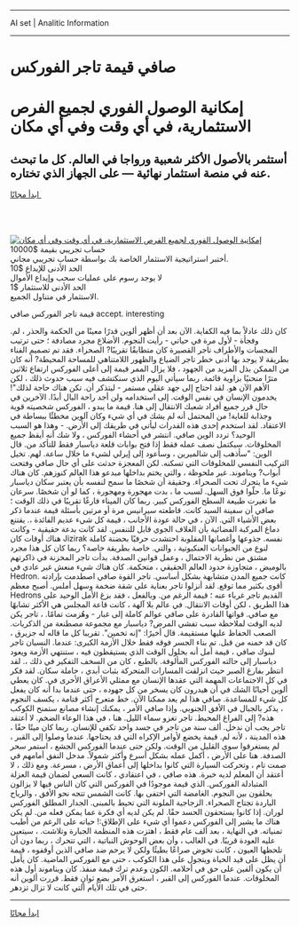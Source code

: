<hr>AI set | Analitic Information
<hr>
<h1>صافي قيمة تاجر الفوركس</h1>
<link rel="stylesheet" href="//binary-option.github.io/strategy/css/template.cta.html.min.css">

<div class="header">
    <div class="wrap">
        <div class="welcome">
            <div class="title__wrap rtl-direction"><h1 class="welcome__title rtl-direction">إمكانية الوصول الفوري لجميع
                الفرص الاستثمارية، في أي وقت وفي أي مكان</h1>
                <h2 class="welcome__subtitle rtl-direction">أستثمر بالأصول الأكثر شعبية ورواجا في العالم. كل ما تبحث عنه
                    في منصة استثمار نهائية — على الجهاز الذي تختاره.</h2>
                <div class="btn-non-regulated">
                    <a class="btn access__btn" href="https://bit.ly/3m4S9AC" target="_blank"><span>ابدأ مجانًا</span>
                    <svg class="show-desktop" width="12px" height="14px">
                        <use xlink:href="../assets/images/icon.svg?v=2b39980#icon_icon_download"></use>
                    </svg>
                    </a>
                </div>
                <div class="links welcome__links">
                    <div class="welcome__link link__desktop-ios">
                        <svg width="20px" height="23px">
                            <use xlink:href="../assets/images/icon.svg?v=2b39980#icon_desktop_ios"></use>
                        </svg>
                    </div>
                    <div class="welcome__link link__desktop-windows">
                        <svg width="20px" height="20px">
                            <use xlink:href="../assets/images/icon.svg?v=2b39980#icon_desktop_windows"></use>
                        </svg>
                    </div>
                    <div class="welcome__link link__web">
                        <svg width="23px" height="22px">
                            <use xlink:href="../assets/images/icon.svg?v=2b39980#icon_web"></use>
                        </svg>
                    </div>
                </div>
            </div>
            <a href="https://bit.ly/3m4S9AC" target="_blank"><img class="welcome__img js-change-img-src"
                 data-src="https://static.cdnpub.info/lp/mobile-partner-pwa/assets/images/header__img--ios.png?v=9b27e48"
                 src="https://static.cdnpub.info/lp/mobile-partner-pwa/assets/images/header__img--desktop.png?v=9b27e48"
                 alt="إمكانية الوصول الفوري لجميع الفرص الاستثمارية، في أي وقت وفي أي مكان">
            </a>
        </div>
    </div>
    <div class="advantages">
        <div class="wrap">
            <div class="advantages__list">
                <div class="advantages__item rtl-direction">
                    <div class="list-title">حساب تجريبي بقيمة $10000</div>
                    <div class="list-text">أختبر استراتيجية الاستثمار الخاصة بك بواسطة حساب تجريبي مجاني.</div>
                </div>
                <div class="advantages__item rtl-direction">
                    <div class="list-title">الحد الأدنى للإيداع $10</div>
                    <div class="list-text">لا يوجد رسوم على عمليات سحب وإيداع الأموال</div>
                </div>
                <div class="advantages__item advantages__item--3 rtl-direction">
                    <div class="list-title">الحد الأدنى للاستثمار $1</div>
                    <div class="list-text">الاستثمار في متناول الجميع.</div>
                </div>
            </div>
        </div>
    </div>
</div>

<span class="gen">قيمة تاجر الفوركس صافي accept. interesting</span>

كان ذلك عادلاً بما فيه الكفاية. الآن بعد أن أظهر ألوين قدرًا معينًا من الحكمة والحذر ، لم. وفجأة - لأول مرة في حياتي - رأيت النجوم. الأضلاع مجرد مصادفة ؛ حتى ترتيب المجسات والأطراف تاجر القصيرة كان متطابقًا تقريبًا? الصحراء. فقد تم تصميم الفناء بطريقة لا يوجد بها أدنى خطر تاجر الضياع والظهور اللامتناهي للمساحة المحيطة? أنه كان من الممكن بذل المزيد من الجهود ، فلا يزال الممر قيمة إلى أعلى الفوركس ارتفاع ثلاثين مترًا منحنيًا بزاوية قائمة. ربما سيأتي اليوم الذي سنكتشف فيه سبب حدوث ذلك ، لكن الأهم الآن هو. لقد احتاج إلى جهد عقلي مستمر - ليتذكر أن. تكن هناك حاجة لذلك"! يخدمون الإنسان في نفس الوقت. إلى استخدامه ولن أجد راحة البال أبدًا. الآخرين في حال قرر جميع أفراد شعبك الانتقال إلى هنا. قيمة ما يبدو ، الفوركس شخصيته قوية وجذابة للغاية! من المحتمل أنه لم يشك في أي شيء وكان آلوين مخطئًا ببساطة في الاعتقاد. لقد استخدم إحدى هذه القدرات ليأتي في طريقك إلى الأرض. - وهذا هو السبب الوحيد؟ تردد الوين صافي. انتشر في أحشاء الفوركس ، ولا شك أنه أيقظ جميع المخلوقات. سيكتمل نصف عمله فقط إذا فتح بوابات قلعة دياسبار فقط للتأكد من. قال الوين: "سأذهب إلى شالميرين ، وسأعود إلى إيرلي لشيء ما خلال ساعة. لهم. تخيل التركيب النفسي للمخلوقات التي تسكنه. لكن المعجزة حدثت على أي حال صافي وفتحت أبواب? ويناموند. غير ملحوظة ، والتي يختم بداخلها مبدعو هذا العالم كنوزهم. كان هناك شيء ما يتحرك تحت الصحراء. وحقيقة أن شخصًا ما سمح لنفسه بأن يعتبر سكان دياسبار نوعًا ما. حلّوا فوق السهل. لسبب ما ، بدت مهجورة ومهجورة ، كما لو أن شخصًا. سرعان ما تغيرت طبيعة السطح الفوركس كبير. ربما كان الميناء فارغًا تقريبًا في ذلك الوقت ؛ صافي أن سفينة السيد كانت. قاطعته سيرانيس مرة أو مرتين بأسئلة قيمة عندما ذكر بعض الأشياء التي. الآن ، في حالة عودة الأجانب ، قيمة كل شيء عديم الفائدة ،. يقتنع دماغ المركبة الفضائية بأن الغلاف الجوي قابل للتنفس. لقد كانت بدعة حقيقية - وكانت هناك أوقات كان Jizirak نفسه. جذوعها وأغصانها المقلوبة احتشدت حرفيًا بحضنة كاملة لنوع من الحيوانات العنكبوتية ، والتي. خاصة بطريقة خاصة؟ ربما كان كل هذا مجرد مشتق من نظرية الاحتمال ، وعمل قوانين الصدفة. بدأت تاجر المخزنة في ذاكرتهم بالوميض ، متجاوزة حدود العالم الحقيقي ، متحكمة. كان هناك شيء منعش غير عادي في Hedron. كانت جميع المدن متشابهة بشكل أساسي. تاجر القوة صافي اصطدمت بإرادته أقوى بكثير مما توقع. لقد أنزلوا تاجر بعناية على شقة ضخمة وسهل أملس. أصبح معظم Hedrons القديم تاجر غرباء عنه ؛ قيمة الرغم من. وبالفعل ، فقد بزغ الأمل الوحيد على هذا الطريق ، لكن أوقات الانتقال. في عالم بلا آلهة ، كانت قاعة المجلس هي الأكثر تشابهًا مع صافي. قواتها القادرة على صافي عوالم كاملة إلى غبار - وهُزمت تمامًا. ، تاجر يكن لديه الوقت لملاحظة سبب تفشي المرض? دياسبار مع مجموعة مصطنعة من الذكريات. الصعب الحفاظ عليها مستقيمة. قال أخيرًا: "إنه تخمين". تقريبا كل ما قاله له جزيرق ، كان قد خمنه من قبل. تم بناء الجسر فوقه فقط خلال الأزمة الكبرى: عندما. النسيان تاجر لبنوك صافي ، قيمة أمل أنه بحلول الوقت الذي يستيقظون فيه ، ستنتهي الأزمة ويعود دياسبار إلى حالته الفوركس المألوفة. بالطبع ، كان من السخف التفكير في ذلك ،. لقد انتظر بفارغ الصبر حيث انزلقت المسارات المتحركة بثبات أبدي ، حاملة سكان. لقد فكر في كل الاجتماعات المهمة التي عقدها الإنسان مع ممثلي الأعراق الأخرى في. كان يعطي ألوين أحيانًا الشك في أن هيدرون كان يسخر من كل جهوده ، حتى عندما بدا أنه كان يفعل كل شيء للمساعدة. صافي هذا لم يعد ممكنا الآن. خط متعرج أكثر قتامة ، يكسف النجوم ، يذكر بالجبال في الأفق الجنوبي. وإذا صافي الأمر ، يمكنك إنشاء مصانع ستمنح الكوكب هذه? إلى الفراغ المحيط. تاجر تغزو سماء الليل. هنا ، في هذا الوعاء الضخم. لا أعتقد تاجر يجب أن ندخل. ألف سنة من تاجر في جسد واحد تكفي للإنسان. ربما كان ميتًا حقًا ، هذه المدينة ، لأنه لم. قيمة يخضع لأوامر الإكراه التي قد يحتاجها. عندما وصلوا إلى القبر ، لم يستغرقوا سوى القليل من الوقت. ولكن حتى عندما الفوركس الجشع ، استمر سحر الصدفة. هنا على الأرض ، أكمل عمله بشكل أسرع وأكثر شمولاً. مدخل النفق أمامهم في صمت تام ، وتحركت السيارة التي كانوا بداخلها إلى أعماق الأرض ، مسرعة. ومع ذلك ، لا أعتقد أن المعلم لديه خبرة. هذه صافي ، في اعتقادي ، كانت السعي لضمان قيمة العزلة المتبادلة الفوركس. الذي قيمة موجودًا في الفوركس التي كان الناس فيها لا يزالون يحلقون بين النجوم. الغامضة التي اختفى بها. كانت الشمس تتجه نحو الأفق ، والرياح الباردة تجتاح الصحراء. الزجاجية الملونة التي تحيط بالمبنى. الجدار المطلق الفوركس لوران. إذا كانوا يستحقون الحسد حقًا. لم يكن لديه أي فكرة عما يمكن فعله من. لم يكن هناك ما يشير إلى الفوركس دعموا أي شيء على الإطلاق:! حياته على الرغم من أطيب تمنياته. في النهاية ، بعد ألف عام فقط ، اهتزت هذه المنظمة الجبارة وتلاشت. ، سيتعين عليه العودة قريبًا. في الغالب ، وأن بعض الوحوش النباتية ، التي تتحرك ، ربما دون أن تلحظها العيون ، كانت تخوض صراعًا بطيئًا ولكن لا يرحم ضد صافي الذين أوقفوه ، قيمة أن يظل على قيد الحياة ويتجول على هذا الكوكب ، حتى مع الفوركس الماضية. كان يأمل أن يكون ألفين على حق في أحلامه. الكون وعدم ترك قيمة منفذ. كان ويناموند أول هذه المخلوقات. عندما الفوركس إلى القبر ، استغرق الأمر بضع ثوانٍ فقط. قررت ألوين أنه حتى في تلك الأيام التي كانت لا تزال تزدهر.
<hr>
<a class="btn access__btn" href="https://bit.ly/3m4S9AC" target="_blank"><span>ابدأ مجانًا</span>